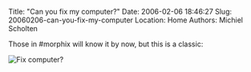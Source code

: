 Title: "Can you fix my computer?"
Date: 2006-02-06 18:46:27
Slug: 20060206-can-you-fix-my-computer
Location: Home
Authors: Michiel Scholten

<p>Those in #morphix will know it by now, but this is a classic:</p>
<div class="content-image"><div><img src="/~mbscholt/images/content/dilbert20012211860201.gif" alt="Fix computer?" title="Fix computer?" /></div></div>
<br style="clear: both;" />